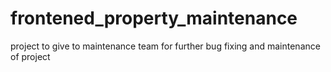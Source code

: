 # frontened_property_maintenance
project to give to maintenance team for further bug fixing and maintenance of project
